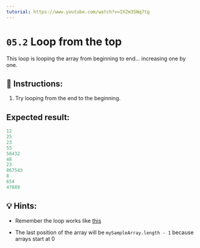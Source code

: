 ```yaml
---
tutorial: https://www.youtube.com/watch?v=IX2m3SWq7tg
---
```


# `05.2` Loop from the top

This loop is looping the array from beginning to end... increasing one by one.

## 📝 Instructions:

1. Try looping from the end to the beginning.

## Expected result:

```js
12
25
23
55
56432
48
23
867543
8
654
47889
```

## 💡 Hints:

+ Remember the loop works like [this](https://www.youtube.com/watch?v=TSMzvFwpE_A)

+ The last position of the array will be `mySampleArray.length - 1` because arrays start at 0